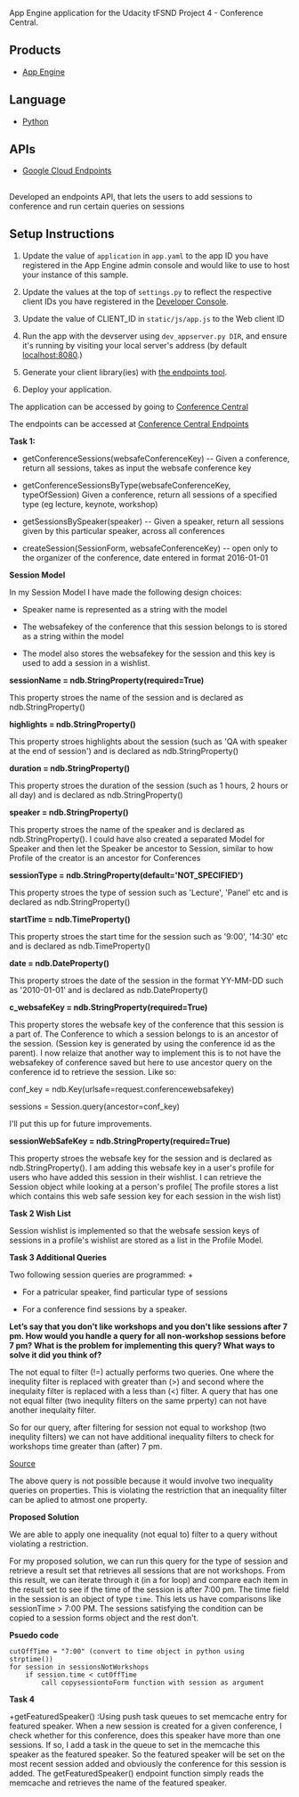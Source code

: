 App Engine application for the Udacity tFSND Project 4 - Conference Central.

## Products
- [App Engine][1]

## Language
- [Python][2]

## APIs
- [Google Cloud Endpoints][3]

##
Developed an endpoints API, that lets the users to add sessions to conference and  run certain queries on sessions 

##

## Setup Instructions
1. Update the value of `application` in `app.yaml` to the app ID you
   have registered in the App Engine admin console and would like to use to host
   your instance of this sample.
1. Update the values at the top of `settings.py` to
   reflect the respective client IDs you have registered in the
   [Developer Console][4].
1. Update the value of CLIENT_ID in `static/js/app.js` to the Web client ID

1. Run the app with the devserver using `dev_appserver.py DIR`, and ensure it's running by visiting
   your local server's address (by default [localhost:8080][5].)
1. Generate your client library(ies) with [the endpoints tool][6].
1. Deploy your application.


[1]: https://developers.google.com/appengine
[2]: http://python.org
[3]: https://developers.google.com/appengine/docs/python/endpoints/
[4]: https://console.developers.google.com/
[5]: https://localhost:8080/
[6]: https://developers.google.com/appengine/docs/python/endpoints/endpoints_tool

The application can be accessed by going to [Conference Central](http://hello-conference-central.appspot.com)

The endpoints can be accessed at [Conference Central Endpoints](https://hello-conference-central.appspot.com/_ah/api/explorer)

<b>Task 1:</b>
+ getConferenceSessions(websafeConferenceKey) -- Given a conference, return all sessions, takes as input the websafe conference key
- getConferenceSessionsByType(websafeConferenceKey, typeOfSession) Given a conference, return all sessions of a specified type (eg lecture, keynote, workshop)
* getSessionsBySpeaker(speaker) -- Given a speaker, return all sessions given by this particular speaker, across all conferences
+ createSession(SessionForm, websafeConferenceKey) -- open only to the organizer of the conference, date entered in format 2016-01-01

<b>Session Model </b>

In my Session Model I have made the following design choices:
+ Speaker name is represented as a string with the model
- The websafekey of the conference that this session belongs to is stored as a string within the model
* The model also stores the websafekey for the session and this key is used to add a session in a wishlist.



    
<b>sessionName     = ndb.StringProperty(required=True)</b>
 
This property stroes the name of the session and is declared as ndb.StringProperty()
 

<b>highlights      = ndb.StringProperty()</b>

This property stroes highlights about the session (such as 'QA with speaker at the end of session') and is declared as ndb.StringProperty()
  

<b>duration        = ndb.StringProperty()</b>

This property stroes the duration of the session (such as 1 hours, 2 hours or all day) and is declared as ndb.StringProperty()
   

<b>speaker         = ndb.StringProperty()</b>
   
This property stroes the name of the speaker and is declared as ndb.StringProperty(). I could have also created a separated Model for Speaker and then let the Speaker be ancestor to Session, similar to how Profile of the creator is an ancestor for Conferences
    

<b>sessionType     = ndb.StringProperty(default='NOT_SPECIFIED')</b>

This property stroes the type of session such as 'Lecture', 'Panel' etc and is declared as ndb.StringProperty()
    

<b>startTime       = ndb.TimeProperty()</b>

This property stroes the start time for the session such as '9:00', '14:30' etc and is declared as ndb.TimeProperty()
    

<b>date            = ndb.DateProperty()</b>

This property stroes the date of the session in the format YY-MM-DD such as '2010-01-01' and is declared as ndb.DateProperty()
    

<b>c_websafeKey    =  ndb.StringProperty(required=True)</b>

This property stores the websafe key of the conference that this session is a part of. The Conference to which a session belongs to is an ancestor of the session. (Session key is generated by using the conference id as the parent). I now relaize that another way to implement this is to not have the websafekey of conference saved but here to use ancestor query on the conference id to retrieve the session. Like so:
    

conf_key = ndb.Key(urlsafe=request.conferencewebsafekey)
    

sessions = Session.query(ancestor=conf_key)

I'll put this up for future improvements.
   

<b>sessionWebSafeKey = ndb.StringProperty(required=True)</b>

 This property stroes the websafe key for the session and is declared as ndb.StringProperty(). I am adding this websafe key in a user's profile for users who have added this session in their wishlist. I can retrieve the Session object while looking at a person's profile( The profile stores a list which contains this web safe session key for each session in the wish list)
 


<b>Task 2 Wish List</b>

Session wishlist is implemented so that the websafe session keys of sessions in a profile's wishlist are stored as a list in the Profile Model. 

<b>Task 3 Additional Queries</b>

Two following session queries are programmed:
+
- For a patricular speaker, find particular type of sessions
+ For a conference find sessions by a speaker.

<b>Let’s say that you don't like workshops and you don't like sessions after 7 pm. How would you handle a query for all non-workshop sessions before 7 pm? What is the problem for implementing this query? What ways to solve it did you think of?</b>

The not equal to filter (!=) actually performs two queries. One where the inequlity filter is replaced with greater than (>) and second where the inequlaity filter is replaced with a less than (<) filter. A query that has one not equal filter (two inequlity filters on the same prperty) can not have another inequlaity filter. 

So for our query, after filtering for session not equal to workshop (two inequlity filters) we can not have additional inequality filters to check for workshops time greater than (after) 7 pm.

[Source](https://cloud.google.com/appengine/docs/python/datastore/queries#Python_Property_filters)

The above query is not possible because it would involve two inequality queries on properties. This is violating the restriction that an inequality filter can be aplied to atmost one property.

<b>Proposed Solution</b>

We are able to apply one inequality (not equal to) filter to a query without violating a restriction. 

For my proposed solution, we can run this query for the type of session and retrieve a result set that retrieves all sessions that are not workshops. From this result, we can iterate through it (in a for loop) and compare each item in the result set to see if the time of the session is after 7:00 pm. The time field in the session is an object of type `time`. This lets us have comparisons like sessionTime > 7:00 PM. The sessions satisfying the condition can be copied to a session forms object and the rest don't.

<b>Psuedo code </b>

```
cutOffTime = "7:00" (convert to time object in python using strptime())
for session in sessionsNotWorkshops
	if session.time < cutOffTime
		call copysessiontoForm function with session as argument
```
<b>Task 4</b>

+getFeaturedSpeaker() :Using push task queues to set memcache entry for featured speaker. When a new session is created for a given conference, I check whether for this conference, does this speaker have more than one sessions. If so, I add a task in the queue to set in the memcache this speaker as the featured speaker. So the featured speaker will be set on the most recent session added and obviously the conference for this session is added. The getFeaturedSpeaker() endpoint function simply reads the memcache and retrieves the name of the featured speaker.

